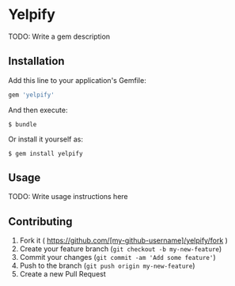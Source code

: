 # Yelpify

TODO: Write a gem description

## Installation

Add this line to your application's Gemfile:

```ruby
gem 'yelpify'
```

And then execute:

    $ bundle

Or install it yourself as:

    $ gem install yelpify

## Usage

TODO: Write usage instructions here

## Contributing

1. Fork it ( https://github.com/[my-github-username]/yelpify/fork )
2. Create your feature branch (`git checkout -b my-new-feature`)
3. Commit your changes (`git commit -am 'Add some feature'`)
4. Push to the branch (`git push origin my-new-feature`)
5. Create a new Pull Request

